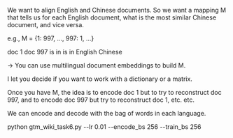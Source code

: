 We want to align English and Chinese documents.
So we want a mapping M that tells us for each English document, what is the most similar Chinese document, and vice versa.

e.g., M = {1: 997, ..., 997: 1, ...}

doc 1               doc 997
is in                is in
English          Chinese

-> You can use multilingual document embeddings to build M.

I let you decide if you want to work with a dictionary or a matrix.

Once you have M, the idea is to encode doc 1 but to try to reconstruct doc 997, and to encode doc 997 but try to reconstruct doc 1, etc. etc.

We can encode and decode with the bag of words in each language.


python gtm_wiki_task6.py --lr 0.01 --encode_bs 256 --train_bs 256 